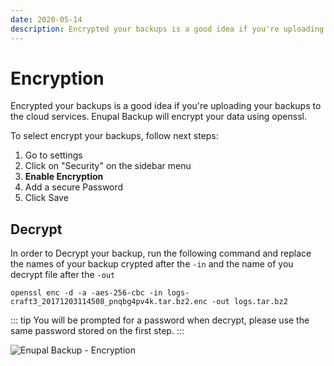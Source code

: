 ```yaml
---
date: 2020-05-14
description: Encrypted your backups is a good idea if you're uploading your backups to the cloud services. Enupal Backup will encrypt your data using openssl.
---
```


# Encryption

Encrypted your backups is a good idea if you're uploading your backups to the cloud services. Enupal Backup will encrypt your data using openssl.

To select encrypt your backups, follow next steps:

1.  Go to settings
2.  Click on "Security" on the sidebar menu
3.  **Enable Encryption**
4.  Add a secure Password
5.  Click Save

## Decrypt

In order to Decrypt your backup, run the following command and replace the names of your backup crypted after the `-in`  and the name of you decrypt file after the `-out`

```plaintext
openssl enc -d -a -aes-256-cbc -in logs-craft3_20171203114508_pnqbg4pv4k.tar.bz2.enc -out logs.tar.bz2
``` 

::: tip
You will be prompted for a password when decrypt, please use the same password stored on the first step.
:::

![Enupal Backup - Encryption](https://enupal.com/assets/docs/18-enupal-backup-docs.png)